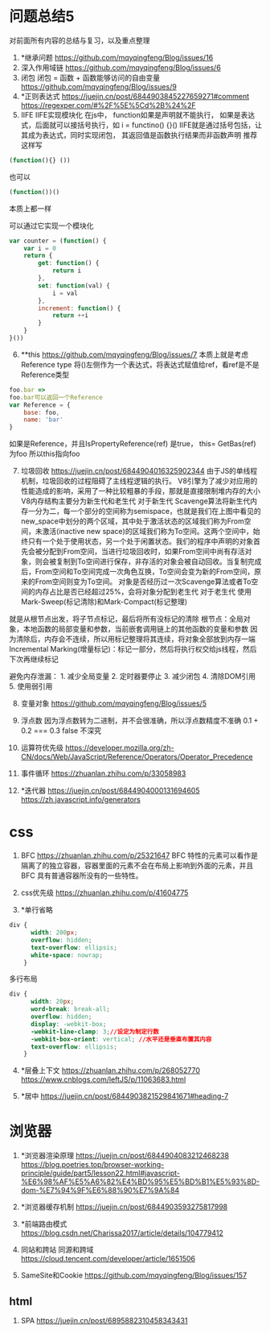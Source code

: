 # 问题总结5
对前面所有内容的总结与复习，以及重点整理

1. *继承问题
https://github.com/mqyqingfeng/Blog/issues/16
2. 深入作用域链
https://github.com/mqyqingfeng/Blog/issues/6
3. 闭包
闭包 = 函数 + 函数能够访问的自由变量
https://github.com/mqyqingfeng/Blog/issues/9
4. *正则表达式
https://juejin.cn/post/6844903845227659271#comment
https://regexper.com/#%2F%5E%5Cd%2B%24%2F
5. IIFE
IIFE实现模块化
在js中， function如果是声明就不能执行， 如果是表达式，后面就可以接括号执行，如
i = functino() {}()
IIFE就是通过括号包括，让其成为表达式，同时实现闭包， 其返回值是函数执行结果而非函数声明
推荐这样写
```js
(function(){} ())
```
也可以
```js
(function())()
```
本质上都一样

可以通过它实现一个模块化
```js
var counter = (function() {
    var i = 0
    return {
        get: function() {
            return i
        },
        set: function(val) {
            i = val
        },
        increment: function() {
            return ++i
        }
    }
}())
```
6. **this
https://github.com/mqyqingfeng/Blog/issues/7
本质上就是考虑Reference type
将()左侧作为一个表达式，将表达式赋值给ref，看ref是不是Reference类型
```js
foo.bar => 
foo.bar可以返回一个Reference
var Reference = {
    base: foo,
    name: 'bar'
}
```
如果是Reference，并且IsPropertyReference(ref) 是true， this= GetBas(ref)为foo
所以this指向foo

7. 垃圾回收
https://juejin.cn/post/6844904016325902344
由于JS的单线程机制，垃圾回收的过程阻碍了主线程逻辑的执行。
V8引擎为了减少对应用的性能造成的影响，采用了一种比较粗暴的手段，那就是直接限制堆内存的大小
V8内存结构主要分为新生代和老生代
对于新生代
Scavenge算法将新生代内存一分为二，每一个部分的空间称为semispace，也就是我们在上图中看见的new_space中划分的两个区域，其中处于激活状态的区域我们称为From空间，未激活(inactive new space)的区域我们称为To空间。这两个空间中，始终只有一个处于使用状态，另一个处于闲置状态。我们的程序中声明的对象首先会被分配到From空间，当进行垃圾回收时，如果From空间中尚有存活对象，则会被复制到To空间进行保存，非存活的对象会被自动回收。当复制完成后，From空间和To空间完成一次角色互换，To空间会变为新的From空间，原来的From空间则变为To空间。
对象是否经历过一次Scavenge算法或者To空间的内存占比是否已经超过25%，会将对象分配到老生代
对于老生代
使用Mark-Sweep(标记清除)和Mark-Compact(标记整理)

就是从根节点出发，将子节点标记，最后将所有没标记的清除
根节点：全局对象，本地函数的局部变量和参数，当前嵌套调用链上的其他函数的变量和参数
因为清除后，内存会不连续，所以用标记整理将其连续，将对象全部放到内存一端
Incremental Marking(增量标记)：标记一部分，然后将执行权交给js线程，然后下次再继续标记

避免内存泄漏：
    1. 减少全局变量 2. 定时器要停止 3. 减少闭包 4. 清除DOM引用 5. 使用弱引用

8. 变量对象
https://github.com/mqyqingfeng/Blog/issues/5
9. 浮点数
因为浮点数转为二进制，并不会很准确，所以浮点数精度不准确
0.1 + 0.2 === 0.3 false
不深究

10. 运算符优先级
https://developer.mozilla.org/zh-CN/docs/Web/JavaScript/Reference/Operators/Operator_Precedence

11. 事件循环
https://zhuanlan.zhihu.com/p/33058983

12. *迭代器
https://juejin.cn/post/6844904000131694605
https://zh.javascript.info/generators

# css
1. BFC
https://zhuanlan.zhihu.com/p/25321647
BFC 特性的元素可以看作是隔离了的独立容器，容器里面的元素不会在布局上影响到外面的元素，并且 BFC 具有普通容器所没有的一些特性。
2. css优先级
https://zhuanlan.zhihu.com/p/41604775

3. *单行省略
```css
div {
      width: 200px;
      overflow: hidden;
      text-overflow: ellipsis;
      white-space: nowrap;
    }
```

多行布局
```css
div {
      width: 20px;
      word-break: break-all;
      overflow: hidden;
      display: -webkit-box;
      -webkit-line-clamp: 3;//设定为制定行数
      -webkit-box-orient: vertical; //水平还是垂直布置其内容
      text-overflow: ellipsis;
    }
```

4. *层叠上下文
https://zhuanlan.zhihu.com/p/268052770
https://www.cnblogs.com/leftJS/p/11063683.html

5. *居中
https://juejin.cn/post/6844903821529841671#heading-7

# 浏览器
1. *浏览器渲染原理
https://juejin.cn/post/6844904083212468238
https://blog.poetries.top/browser-working-principle/guide/part5/lesson22.html#javascript-%E6%98%AF%E5%A6%82%E4%BD%95%E5%BD%B1%E5%93%8D-dom-%E7%94%9F%E6%88%90%E7%9A%84

2. *浏览器缓存机制
https://juejin.cn/post/6844903593275817998

3. *前端路由模式
https://blog.csdn.net/Charissa2017/article/details/104779412

4. 同站和跨站 同源和跨域
https://cloud.tencent.com/developer/article/1651506

5. SameSite和Cookie
https://github.com/mqyqingfeng/Blog/issues/157




## html
1. SPA
https://juejin.cn/post/6895882310458343431